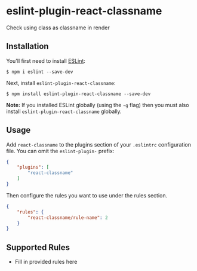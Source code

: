 # eslint-plugin-react-classname

Check using class as classname in render

## Installation

You'll first need to install [ESLint](http://eslint.org):

```
$ npm i eslint --save-dev
```

Next, install `eslint-plugin-react-classname`:

```
$ npm install eslint-plugin-react-classname --save-dev
```

**Note:** If you installed ESLint globally (using the `-g` flag) then you must also install `eslint-plugin-react-classname` globally.

## Usage

Add `react-classname` to the plugins section of your `.eslintrc` configuration file. You can omit the `eslint-plugin-` prefix:

```json
{
    "plugins": [
        "react-classname"
    ]
}
```


Then configure the rules you want to use under the rules section.

```json
{
    "rules": {
        "react-classname/rule-name": 2
    }
}
```

## Supported Rules

* Fill in provided rules here





